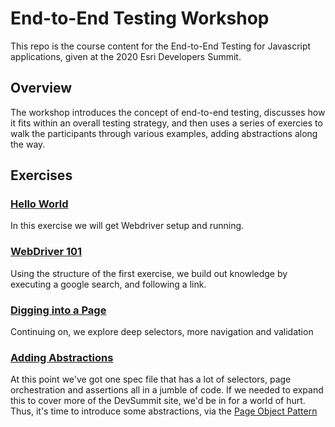 # End-to-End Testing Workshop

This repo is the course content for the End-to-End Testing for Javascript applications, given at the 2020 Esri Developers Summit.

## Overview

The workshop introduces the concept of end-to-end testing, discusses how it fits within an overall testing strategy, and then uses a series of exercies to walk the participants through various examples, adding abstractions along the way.



## Exercises

### [Hello World](./1-wdio-starter/README.md)

In this exercise we will get Webdriver setup and running.

### [WebDriver 101](./2-google-test/README.md)

Using the structure of the first exercise, we build out knowledge by executing a google search, and following a link.

### [Digging into a Page](./3-agenda-page/README.md)

Continuing on, we explore deep selectors, more navigation and validation

### [Adding Abstractions](./4-page-objects/README.md)

At this point we've got one spec file that has a lot of selectors, page orchestration and assertions all in a jumble of code. If we needed to expand this to cover more of the DevSummit site, we'd be in for a world of hurt. Thus, it's time to introduce some abstractions, via the [Page Object Pattern](https://webdriver.io/docs/pageobjects.html)